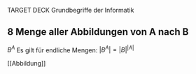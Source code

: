TARGET DECK
Grundbegriffe der Informatik

8 Menge aller Abbildungen von A nach B
---
$B^A$
Es gilt für endliche Mengen: $|B^A| = |B|^{|A|}$
<!--ID: 1706970948609-->

[[Abbildung]]